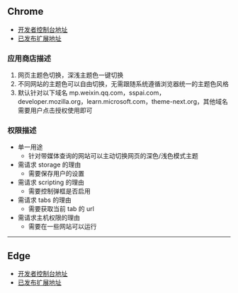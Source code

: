 ## Chrome

- [开发者控制台地址](https://chrome.google.com/webstore/devconsole)
- [已发布扩展地址](https://chrome.google.com/webstore/detail/%E4%B8%BB%E9%A2%98%E8%89%B2%E5%88%87%E6%8D%A2/mgmpaknickmjdkgacgnkdgakngohhfje?hl=zh-CN&authuser=0)

### 应用商店描述

1. 网页主题色切换，深浅主题色一键切换
2. 不同网站的主题色可以自由切换，无需跟随系统遵循浏览器统一的主题色风格
3. 默认针对以下域名 mp.weixin.qq.com，sspai.com，developer.mozilla.org，learn.microsoft.com，theme-next.org，其他域名需要用户点击授权使用即可

### 权限描述

- 单一用途
  - 针对带媒体查询的网站可以主动切换网页的深色/浅色模式主题
- 需请求 storage 的理由
  - 需要保存用户的设置
- 需请求 scripting 的理由
  - 需要控制弹框是否启用
- 需请求 tabs 的理由
  - 需要获取当前 tab 的 url
- 需请求主机权限的理由
  - 需要在一些网站可以运行

---

## Edge

- [开发者控制台地址](https://partner.microsoft.com/zh-cn/dashboard/microsoftedge/overview)
- [已发布扩展地址](https://microsoftedge.microsoft.com/addons/detail/bmpdefkcildkmjdlcbbpjjinaijpledn)
